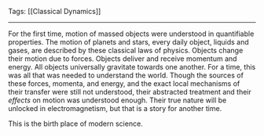 Tags: [[Classical Dynamics]]
___
For the first time, motion of massed objects were understood in quantifiable properties. The motion of planets and stars, every daily object, liquids and gases, are described by these classical laws of physics. Objects change their motion due to forces. Objects deliver and receive momentum and energy. All objects universally gravitate towards one another. For a time, this was all that was needed to understand the world. Though the sources of these forces, momenta, and energy, and the exact local mechanisms of their transfer were still not understood, their abstracted treatment and their *effects* on motion was understood enough. Their true nature will be unlocked in electromagnetism, but that is a story for another time. 

This is the birth place of modern science. 